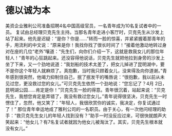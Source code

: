# 德以诚为本
美资企业雅利公司准备招聘4名中国高级官员，一名青年成为10名复试者中的一员。 
复试由总经理贝克先生主持。当那名青年走进小客厅时，贝克先生从沙发上站了起来。他先是迟疑：“是你？你是……”转而一脸的惊喜，并紧紧握着那青年的手，用流利的中文说：“原来是你！我找你找了很长时间了！”接着他激动地转过身对在座的几位“老外”嚷道：“先生们，向你们介绍一下，这就是救我女儿的那位年轻人！”青年的心狂跳起来。还没容得他说话，贝克先生就把他拉到身旁的沙发上坐了下来，又一个劲地说道：“我划船的技术太差了，把女儿掉进了昆明湖中，要不是你这个年轻人就麻烦了。真抱歉，当时我只顾着女儿，没来得及向你道谢。”青年感到很突然，他竭力抑制住自己，抿了抿发干的嘴唇说：“很抱歉，我以前从未见过您，更没救过您的女儿。”可贝克先生依然一个劲地说：“您忘记了？4月 2日，昆明湖公园……肯定是你！”贝克先生一脸的得意。青年很沉着，站起来说：“贝克先生，我想您肯定是弄错了，我没有救过您女儿。”青年说得很坚决，贝克先生一时愣住了，忽然，他又笑了：“年轻人，我很欣赏你的诚实，我决定，你复试通过了！” 
那位青年幸运地成了雅利公司的一名职员。由于关心，有一次他问经理的助手：“救贝克先生女儿的年轻人找到没有？”助手一时没反应过来，可很快就朗声大笑起来：“他女儿？有7名复试者就因为他女儿被淘汰了。其实，贝克先生根本就没有女儿。”
  